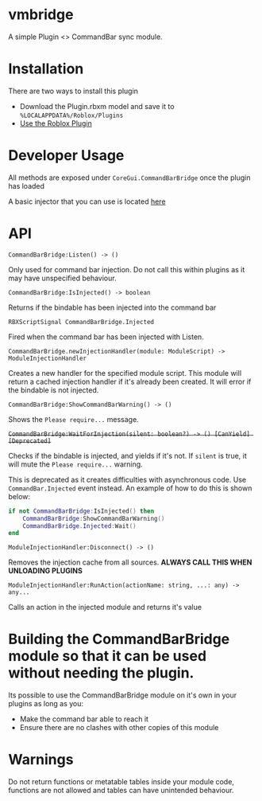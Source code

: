 # vmbridge

A simple Plugin <> CommandBar sync module.

# Installation
There are two ways to install this plugin
* Download the Plugin.rbxm model and save it to `%LOCALAPPDATA%/Roblox/Plugins`
* [Use the Roblox Plugin](https://www.roblox.com/library/8107839697/vmbridge)

# Developer Usage
All methods are exposed under `CoreGui.CommandBarBridge` once the plugin has loaded

A basic injector that you can use is located [here](https://github.com/metatablecat/vmbridge/blob/main/examples/CommandBarInjector.lua)

# API

`CommandBarBridge:Listen() -> ()`

Only used for command bar injection. Do not call this within plugins as it may have unspecified behaviour.

`CommandBarBridge:IsInjected() -> boolean`

Returns if the bindable has been injected into the command bar

`RBXScriptSignal CommandBarBridge.Injected`

Fired when the command bar has been injected with Listen.

`CommandBarBridge.newInjectionHandler(module: ModuleScript) -> ModuleInjectionHandler`

Creates a new handler for the specified module script. This module will return a cached injection handler if it's already been created. It will error if the bindable is not injected.

`CommandBarBridge:ShowCommandBarWarning() -> ()`

Shows the `Please require...` message.

~~`CommandBarBridge:WaitForInjection(silent: boolean?) -> () [CanYield] [Deprecated]`~~

Checks if the bindable is injected, and yields if it's not. If `silent` is true, it will mute the `Please require...` warning.

This is deprecated as it creates difficulties with asynchronous code. Use `CommandBar.Injected` event instead. An example of how to do this is shown below:
```lua
if not CommandBarBridge:IsInjected() then
	CommandBarBridge:ShowCommandBarWarning()
	CommandBarBridge.Injected:Wait()
end
```

`ModuleInjectionHandler:Disconnect() -> ()`

Removes the injection cache from all sources. **ALWAYS CALL THIS WHEN UNLOADING PLUGINS**

`ModuleInjectionHandler:RunAction(actionName: string, ...: any) -> any...`

Calls an action in the injected module and returns it's value

# Building the CommandBarBridge module so that it can be used without needing the plugin.

Its possible to use the CommandBarBridge module on it's own in your plugins as long as you:
* Make the command bar able to reach it
* Ensure there are no clashes with other copies of this module

# Warnings

Do not return functions or metatable tables inside your module code, functions are not allowed and tables can have unintended behaviour.
